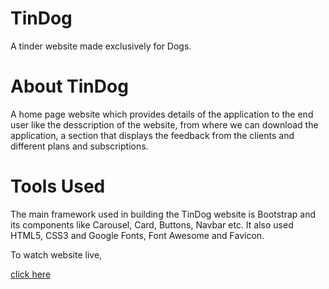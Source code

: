 <h1>TinDog</h1>
<p>A tinder website made exclusively for Dogs.</p>
<h1>About TinDog</h1>
<p>A home page website which provides details of the application to the end user like the desscription of the website, from where we can download the application, a section that displays the feedback from the clients and different plans and subscriptions.</p>
<h1>Tools Used</h1>
<p>The main framework used in building the TinDog website is Bootstrap and its components like Carousel, Card, Buttons, Navbar etc. It also used HTML5, CSS3 and Google Fonts, Font Awesome and Favicon.</p>
<p>To watch website live,</p><a href="https://saketgautam.github.io/TinDog/"> click here</a>


